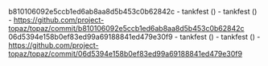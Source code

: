 b810106092e5ccb1ed6ab8aa8d5b453c0b62842c - tankfest () - tankfest () - https://github.com/project-topaz/topaz/commit/b810106092e5ccb1ed6ab8aa8d5b453c0b62842c
06d5394e158b0ef83ed99a69188841ed479e30f9 - tankfest () - tankfest () - https://github.com/project-topaz/topaz/commit/06d5394e158b0ef83ed99a69188841ed479e30f9
